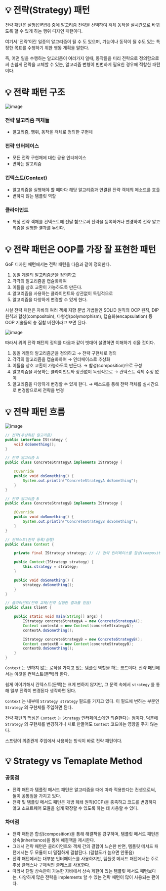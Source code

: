 # 💡 전략(Strategy) 패턴

전략 패턴은 실행(런타임) 중에 알고리즘 전략을 선택하여 객체 동작을 실시간으로 바뀌도록 할 수 있게 하는 행위 디자인 패턴이다.

여기서 '전략'이란 일종의 알고리즘이 될 수 도 있으며, 기능이나 동작이 될 수도 있는 특정한 목표를 수행하기 위한 행동 계획을 말한다.

즉, 어떤 일을 수행하는 알고리즘이 여러가지 일때, 동작들을 미리 전략으로 정의함으로써 손쉽게 전략을 교체할 수 있는, 알고리즘 변형이 빈번하게 필요한 경우에 적합한 패턴이다.

# 💡 전략 패턴 구조

![image](https://github.com/user-attachments/assets/ea5ab0af-64c4-43fb-8e2f-051d39f1b0df)

### 전략 알고리즘 객체들
- 알고리즘, 행위, 동작을 객체로 정의한 구현체

### 전략 인터페이스
- 모든 전략 구현체에 대한 공용 인터페이스
- 변하는 알고리즘

### 컨텍스트(Context) 
- 알고리즘을 실행해야 할 때마다 해당 알고리즘과 연결된 전략 객체의 메소드를 호출
- 변하지 않는 템플릿 역할

### 클라이언트
- 특정 전략 객체를 컨텍스트에 전달 함으로써 전략을 등록하거나 변경하여 전략 알고리즘을 실행한 결과를 누린다.

# 💡 전략 패턴은 OOP를 가장 잘 표현한 패턴

GoF 디자인 패턴에서는 전략 패턴을 다음과 같이 정의한다.

1) 동일 계열의 알고리즘군을 정의하고 
2) 각각의 알고리즘을 캡슐화하여 
3) 이들을 상호 교환이 가능하도록 만든다.
4) 알고리즘을 사용하는 클라이언트와 상관없이 독립적으로
5) 알고리즘을 다양하게 변경할 수 있게 한다. 

사실 전략 패턴은 자바의 여러 객체 지향 문법 기법들인 SOLID 원칙의 OCP 원칙, DIP 원칙과 합성(compositoin), 다형성(polymorphism), 캡슐화(encapsulation) 등 OOP 기술들의 총 집합 버전이라고 보면 된다.

![image](https://github.com/user-attachments/assets/8f918a55-a91a-4c2a-ad67-9d58305e2c3f)

따라서 위의 전략 패턴의 정의를 다음과 같이 빗대어 설명하면 이해하기 쉬울 것이다.

1) 동일 계열의 알고리즘군을 정의하고 → 전략 구현체로 정의
2) 각각의 알고리즘을 캡슐화하여 → 인터페이스로 추상화
3) 이들을 상호 교환이 가능하도록 만든다. → 합성(composition)으로 구성
4) 알고리즘을 사용하는 클라이언트와 상관없이 독립적으로 → 컨텍스트 객체 수정 없이
5) 알고리즘을 다양하게 변경할 수 있게 한다. → 메소드를 통해 전략 객체를 실시간으로 변경함으로써 전략을 변경

# 💡 전략 패턴 흐름

![image](https://github.com/user-attachments/assets/46756595-4ded-4a2c-a51d-5770a45e0b2e)

```java
// 전략(추상화된 알고리즘)
public interface IStrategy {
    void doSomething();
}

// 전략 알고리즘 A
public class ConcreteStrategyA implements IStrategy {

    @Override
    public void doSomething() {
        System.out.println("ConcreteStrategyA doSomething");
    }
}

// 전략 알고리즘 B
public class ConcreteStrategyB implements IStrategy {

    @Override
    public void doSomething() {
        System.out.println("ConcreteStrategyB doSomething");
    }
}
```

```java
// 컨텍스트(전략 등록/실행)
public class Context {

    private final IStrategy strategy; // // 전략 인터페이스를 합성(composition)

    public Context(IStrategy strategy) {
        this.strategy = strategy;
    }

    public void doSomething() {
        strategy.doSomething();
    }
}
```

```java
// 클라이언트(전략 교체/전략 실행한 결과를 얻음)
public class Client {

    public static void main(String[] args) {
        IStrategy concreteStrategyA = new ConcreteStrategyA();
        Context contextA = new Context(concreteStrategyA);
        contextA.doSomething();

        IStrategy concreteStrategyB = new ConcreteStrategyB();
        Context contextB = new Context(concreteStrategyB);
        contextB.doSomething();
    }
}
```

`Context` 는 변하지 않는 로직을 가지고 있는 템플릿 역할을 하는 코드이다. 전략 패턴에서는 이것을 컨텍스트(문맥)라 한다.

쉽게 이야기해서 컨텍스트(문맥)는 크게 변하지 않지만, 그 문맥 속에서 `strategy` 를 통해 일부 전략이 변경된다 생각하면 된다.

`Context` 는 내부에 `Strategy strategy` 필드를 가지고 있다. 이 필드에 변하는 부분인 `Strategy` 의 구현체를 주입하면 된다.

전략 패턴의 핵심은 `Context` 는 `Strategy` 인터페이스에만 의존한다는 점이다. 덕분에 `Strategy` 의 구현체를 변경하거나 새로 만들어도 `Context` 코드에는 영향을 주지 않는다.

스프링이 의존관계 주입에서 사용하는 방식이 바로 전략 패턴이다.

# 💡 Strategy vs Temaplate Method

### 공통점

- 전략 패턴과 템플릿 메서드 패턴은 알고리즘을 때에 따라 적용한다는 컨셉으로써, 둘이 공통점을 가지고 있다.
- 전략 및 템플릿 메서드 패턴은 개방 폐쇄 원칙(OCP)을 충족하고 코드를 변경하지 않고 소프트웨어 모듈을 쉽게 확장할 수 있도록 하는 데 사용할 수 있다. 

### 차이점

- 전략 패턴은 합성(composition)을 통해 해결책을 강구하며, 템플릿 메서드 패턴은 상속(inheritance)을 통해 해결책을 제시한다.
- 그래서 전략 패턴은 클라이언트와 객체 간의 결합이 느슨한 반면, 템플릿 메서드 패턴에서는 두 모듈이 더 밀접하게 결합된다. (결합도가 높으면 안좋음)
- 전략 패턴에서는 대부분 인터페이스를 사용하지만, 템플릿 메서드 패턴에서는 주로 추상 클래스나 구체적인 클래스를 사용한다.
- 따라서 단일 상속만이 가능한 자바에서 상속 제한이 있는 템플릿 메서드 패턴보다는, 다양하게 많은 전략을 implements 할 수 있는 전략 패턴이 많이 사용되는 편이다.
